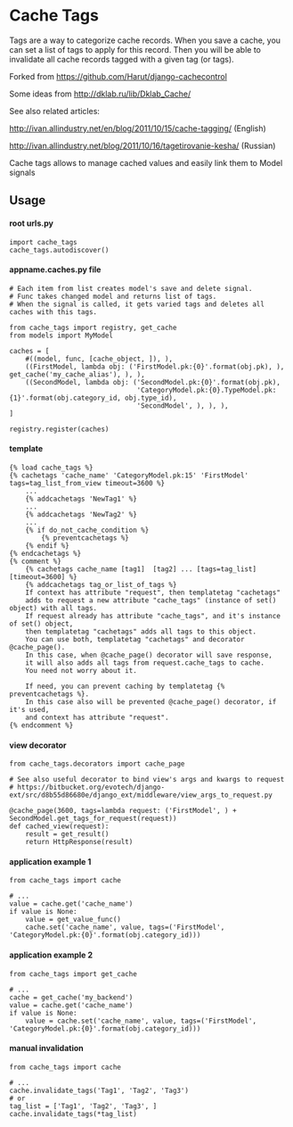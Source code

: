 Cache Tags
============

Tags are a way to categorize cache records.
When you save a cache, you can set a list of tags to apply for this record.
Then you will be able to invalidate all cache records tagged with a given tag (or tags).

Forked from https://github.com/Harut/django-cachecontrol

Some ideas from http://dklab.ru/lib/Dklab_Cache/

See also related articles:

http://ivan.allindustry.net/en/blog/2011/10/15/cache-tagging/ (English)

http://ivan.allindustry.net/blog/2011/10/16/tagetirovanie-kesha/ (Russian)

Cache tags allows to manage cached values and easily link them to Model signals

Usage
-----

#### root urls.py
    import cache_tags
    cache_tags.autodiscover()

#### appname.caches.py file
    # Each item from list creates model's save and delete signal.
    # Func takes changed model and returns list of tags.
    # When the signal is called, it gets varied tags and deletes all caches with this tags.

    from cache_tags import registry, get_cache
    from models import MyModel

    caches = [
        #((model, func, [cache_object, ]), ),
        ((FirstModel, lambda obj: ('FirstModel.pk:{0}'.format(obj.pk), ), get_cache('my_cache_alias'), ), ),
        ((SecondModel, lambda obj: ('SecondModel.pk:{0}'.format(obj.pk),
                                    'CategoryModel.pk:{0}.TypeModel.pk:{1}'.format(obj.category_id, obj.type_id),
                                    'SecondModel', ), ), ),
    ]

    registry.register(caches)

#### template
    {% load cache_tags %}
    {% cachetags 'cache_name' 'CategoryModel.pk:15' 'FirstModel' tags=tag_list_from_view timeout=3600 %}
        ...
        {% addcachetags 'NewTag1' %}
        ...
        {% addcachetags 'NewTag2' %}
        ...
        {% if do_not_cache_condition %}
            {% preventcachetags %}
        {% endif %}
    {% endcachetags %}
    {% comment %}
        {% cachetags cache_name [tag1]  [tag2] ... [tags=tag_list] [timeout=3600] %}
        {% addcachetags tag_or_list_of_tags %}
        If context has attribute "request", then templatetag "cachetags"
        adds to request a new attribute "cache_tags" (instance of set() object) with all tags.
        If request already has attribute "cache_tags", and it's instance of set() object,
        then templatetag "cachetags" adds all tags to this object.
        You can use both, templatetag "cachetags" and decorator @cache_page().
        In this case, when @cache_page() decorator will save response,
        it will also adds all tags from request.cache_tags to cache.
        You need not worry about it.

        If need, you can prevent caching by templatetag {% preventcachetags %}.
        In this case also will be prevented @cache_page() decorator, if it's used,
        and context has attribute "request".
    {% endcomment %}

#### view decorator

    from cache_tags.decorators import cache_page

    # See also useful decorator to bind view's args and kwargs to request
    # https://bitbucket.org/evotech/django-ext/src/d8b55d86680e/django_ext/middleware/view_args_to_request.py

    @cache_page(3600, tags=lambda request: ('FirstModel', ) + SecondModel.get_tags_for_request(request))
    def cached_view(request):
        result = get_result()
        return HttpResponse(result)

#### application example 1

    from cache_tags import cache

    # ...
    value = cache.get('cache_name')
    if value is None:
        value = get_value_func()
        cache.set('cache_name', value, tags=('FirstModel', 'CategoryModel.pk:{0}'.format(obj.category_id)))

#### application example 2

    from cache_tags import get_cache

    # ...
    cache = get_cache('my_backend')
    value = cache.get('cache_name')
    if value is None:
        value = cache.set('cache_name', value, tags=('FirstModel', 'CategoryModel.pk:{0}'.format(obj.category_id)))

#### manual invalidation

    from cache_tags import cache
    
    # ...
    cache.invalidate_tags('Tag1', 'Tag2', 'Tag3')
    # or
    tag_list = ['Tag1', 'Tag2', 'Tag3', ]
    cache.invalidate_tags(*tag_list)
